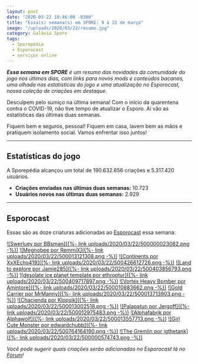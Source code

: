 ```yaml
---
layout: post
date: "2020-03-22 10:46:00 -0300"
title: "Essa(s) semana(s) em SPORE: 9 à 22 de março"
image: "/uploads/2020/03/22/resumo.jpg"
category: Galáxia Spore
tags:
  - Sporepédia
  - Esporocast
  - serviços online
---
```

_**Essa semana em SPORE** é um resumo das novidades da comunidade do jogo nos últimos dias, com links para novos mods e conteúdos bacanas, uma olhada nas estatísticas do jogo e uma atualização no Esporocast, nossa coleção de criações em destaque._

Desculpem pelo sumiço na última semana! Com o início da quarentena contra o COVID-19, não tive tempo de atualizar o Esporo. Aí vão as estatísticas das últimas duas semanas.

Fiquem bem e seguros, pessoal! Fiquem em casa, lavem bem as mãos e pratiquem isolamento social. Vamos enfrentar isso juntos!

***

## Estatísticas do jogo

A Sporepédia alcançou um total de 190.632.656 criações e 5.317.420 usuários.

- **Criações enviadas nas últimas duas semanas:** 10.723
- **Usuários novos nas últimas duas semanas:** 2.929

***

## Esporocast

Essas são as doze criaturas adicionadas ao [Esporocast](http://www.spore.com/sporepedia#qry=ssc-501057576550) essa semana:

[![Swerluey por BBsman]({%- link uploads/2020/03/22/500000023082.png -%})](http://www.spore.com/sporepedia#qry=sast-500000023082%3Assc-501057576550)
[![Megnobee por RemmiX]({%- link uploads/2020/03/22/500013121308.png -%})](http://www.spore.com/sporepedia#qry=sast-500013121308%3Assc-501057576550)
[![Continents por XxXEcho419]({%- link uploads/2020/03/22/500426612726.png -%})](http://www.spore.com/sporepedia#qry=sast-500426612726%3Assc-501057576550)
[![Land to explore por Jamie285]({%- link uploads/2020/03/22/500403856793.png -%})](http://www.spore.com/sporepedia#qry=sast-500403856793%3Assc-501057576550)
[![desolate ice planet template por ethroptur]({%- link uploads/2020/03/22/500409717897.png -%})](http://www.spore.com/sporepedia#qry=sast-500409717897%3Assc-501057576550)
[![Vortex Heavy Bomber por Amintore]({%- link uploads/2020/03/22/500010883662.png -%})](http://www.spore.com/sporepedia#qry=sast-500010883662%3Assc-501057576550)
[![Gold Carrier por MrManny]({%- link uploads/2020/03/22/500013713903.png -%})](http://www.spore.com/sporepedia#qry=sast-500013713903%3Assc-501057576550)
[![Chacjenda por Klopsik]({%- link uploads/2020/03/22/500013002518.png -%})](http://www.spore.com/sporepedia#qry=sast-500013002518%3Assc-501057576550)
[![Palapatun por Jergoff]({%- link uploads/2020/03/22/500012975483.png -%})](http://www.spore.com/sporepedia#qry=sast-500012975483%3Assc-501057576550)
[![Alphafabrik por Alphawolf]({%- link uploads/2020/03/22/500013557713.png -%})](http://www.spore.com/sporepedia#qry=sast-500013557713%3Assc-501057576550)
[![Girl Cute Monster por edwardchubb]({%- link uploads/2020/03/22/500764164190.png -%})](http://www.spore.com/sporepedia#qry=sast-500764164190%3Assc-501057576550)
[![The Gremlin por igthetank]({%- link uploads/2020/03/22/500000574743.png -%})](http://www.spore.com/sporepedia#qry=sast-500000574743%3Assc-501057576550)
  
_Você pode sugerir quais criações serão adicionadas no Esporocast lá no [Fórum](https://forum.esporo.net/d/18-conheca-o-esporocast)!_
